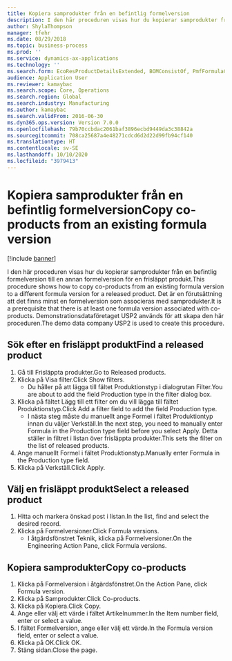 ```yaml
---
title: Kopiera samprodukter från en befintlig formelversion
description: I den här proceduren visas hur du kopierar samprodukter från en befintlig formelversion till en annan formelversion för en frisläppt produkt.
author: ShylaThompson
manager: tfehr
ms.date: 08/29/2018
ms.topic: business-process
ms.prod: ''
ms.service: dynamics-ax-applications
ms.technology: ''
ms.search.form: EcoResProductDetailsExtended, BOMConsistOf, PmfFormulaCoBy, BOMRouteCopyDialog
audience: Application User
ms.reviewer: kamaybac
ms.search.scope: Core, Operations
ms.search.region: Global
ms.search.industry: Manufacturing
ms.author: kamaybac
ms.search.validFrom: 2016-06-30
ms.dyn365.ops.version: Version 7.0.0
ms.openlocfilehash: 79b70ccbdac2061baf3896ecbd9449da3c38842a
ms.sourcegitcommit: 708ca25687a4e48271cdcd6d2d22d99fb94cf140
ms.translationtype: HT
ms.contentlocale: sv-SE
ms.lasthandoff: 10/10/2020
ms.locfileid: "3979413"
---
```

# <a name="copy-co-products-from-an-existing-formula-version"></a><span data-ttu-id="11313-103">Kopiera samprodukter från en befintlig formelversion</span><span class="sxs-lookup"><span data-stu-id="11313-103">Copy co-products from an existing formula version</span></span>

[!include [banner](../../includes/banner.md)]

<span data-ttu-id="11313-104">I den här proceduren visas hur du kopierar samprodukter från en befintlig formelversion till en annan formelversion för en frisläppt produkt.</span><span class="sxs-lookup"><span data-stu-id="11313-104">This procedure shows how to copy co-products from an existing formula version to a different formula version for a released product.</span></span> <span data-ttu-id="11313-105">Det är en förutsättning att det finns minst en formelversion som associeras med samprodukter.</span><span class="sxs-lookup"><span data-stu-id="11313-105">It is a prerequisite that there is at least one formula version associated with co-products.</span></span> <span data-ttu-id="11313-106">Demonstrationsdataföretaget USP2 används för att skapa den här proceduren.</span><span class="sxs-lookup"><span data-stu-id="11313-106">The demo data company USP2 is used to create this procedure.</span></span>


## <a name="find-a-released-product"></a><span data-ttu-id="11313-107">Sök efter en frisläppt produkt</span><span class="sxs-lookup"><span data-stu-id="11313-107">Find a released product</span></span>
1. <span data-ttu-id="11313-108">Gå till Frisläppta produkter.</span><span class="sxs-lookup"><span data-stu-id="11313-108">Go to Released products.</span></span>
2. <span data-ttu-id="11313-109">Klicka på Visa filter.</span><span class="sxs-lookup"><span data-stu-id="11313-109">Click Show filters.</span></span>
    * <span data-ttu-id="11313-110">Du håller på att lägga till fältet Produktionstyp i dialogrutan Filter.</span><span class="sxs-lookup"><span data-stu-id="11313-110">You are about to add the field Production type in the filter dialog box.</span></span>  
3. <span data-ttu-id="11313-111">Klicka på fältet Lägg till ett filter om du vill lägga till fältet Produktionstyp.</span><span class="sxs-lookup"><span data-stu-id="11313-111">Click Add a filter field to add the field Production type.</span></span>
    * <span data-ttu-id="11313-112">I nästa steg måste du manuellt ange Formel i fältet Produktiontyp innan du väljer Verkställ.</span><span class="sxs-lookup"><span data-stu-id="11313-112">In the next step, you need to manually enter Formula in the Production type field before you select Apply.</span></span> <span data-ttu-id="11313-113">Detta ställer in filtret i listan över frisläppta produkter.</span><span class="sxs-lookup"><span data-stu-id="11313-113">This sets the filter on the list of released products.</span></span>  
4. <span data-ttu-id="11313-114">Ange manuellt Formel i fältet Produktionstyp.</span><span class="sxs-lookup"><span data-stu-id="11313-114">Manually enter Formula in the Production type field.</span></span>
5. <span data-ttu-id="11313-115">Klicka på Verkställ.</span><span class="sxs-lookup"><span data-stu-id="11313-115">Click Apply.</span></span>

## <a name="select-a-released-product"></a><span data-ttu-id="11313-116">Välj en frisläppt produkt</span><span class="sxs-lookup"><span data-stu-id="11313-116">Select a released product</span></span>
1. <span data-ttu-id="11313-117">Hitta och markera önskad post i listan.</span><span class="sxs-lookup"><span data-stu-id="11313-117">In the list, find and select the desired record.</span></span>
2. <span data-ttu-id="11313-118">Klicka på Formelversioner.</span><span class="sxs-lookup"><span data-stu-id="11313-118">Click Formula versions.</span></span>
    * <span data-ttu-id="11313-119">I åtgärdsfönstret Teknik, klicka på Formelversioner.</span><span class="sxs-lookup"><span data-stu-id="11313-119">On the Engineering Action Pane, click Formula versions.</span></span>  

## <a name="copy-co-products"></a><span data-ttu-id="11313-120">Kopiera samprodukter</span><span class="sxs-lookup"><span data-stu-id="11313-120">Copy co-products</span></span>
1. <span data-ttu-id="11313-121">Klicka på Formelversion i åtgärdsfönstret.</span><span class="sxs-lookup"><span data-stu-id="11313-121">On the Action Pane, click Formula version.</span></span>
2. <span data-ttu-id="11313-122">Klicka på Samprodukter.</span><span class="sxs-lookup"><span data-stu-id="11313-122">Click Co-products.</span></span>
3. <span data-ttu-id="11313-123">Klicka på Kopiera.</span><span class="sxs-lookup"><span data-stu-id="11313-123">Click Copy.</span></span>
4. <span data-ttu-id="11313-124">Ange eller välj ett värde i fältet Artikelnummer.</span><span class="sxs-lookup"><span data-stu-id="11313-124">In the Item number field, enter or select a value.</span></span>
5. <span data-ttu-id="11313-125">I fältet Formelversion, ange eller välj ett värde.</span><span class="sxs-lookup"><span data-stu-id="11313-125">In the Formula version field, enter or select a value.</span></span>
6. <span data-ttu-id="11313-126">Klicka på OK.</span><span class="sxs-lookup"><span data-stu-id="11313-126">Click OK.</span></span>
7. <span data-ttu-id="11313-127">Stäng sidan.</span><span class="sxs-lookup"><span data-stu-id="11313-127">Close the page.</span></span>


